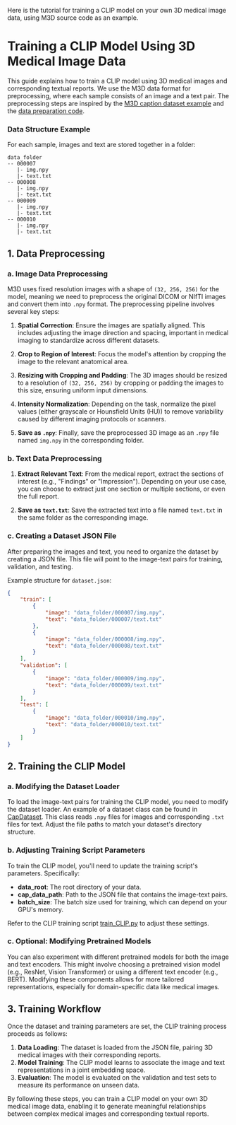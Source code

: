 Here is the tutorial for training a CLIP model on your own 3D medical image data, using M3D source code as an example.

# Training a CLIP Model Using 3D Medical Image Data

This guide explains how to train a CLIP model using 3D medical images and corresponding textual reports. We use the M3D data format for preprocessing, where each sample consists of an image and a text pair. The preprocessing steps are inspired by the [M3D caption dataset example](https://huggingface.co/datasets/GoodBaiBai88/M3D-Cap/tree/main/data_examples) and the [data preparation code](https://github.com/zzs95/train_CLIP_M3D/tree/main/Data/data/examples).

### Data Structure Example
For each sample, images and text are stored together in a folder:

```plaintext
data_folder
-- 000007
   |- img.npy
   |- text.txt
-- 000008
   |- img.npy
   |- text.txt
-- 000009
   |- img.npy
   |- text.txt
-- 000010
   |- img.npy
   |- text.txt
```

## 1. Data Preprocessing

### a. Image Data Preprocessing

M3D uses fixed resolution images with a shape of `(32, 256, 256)` for the model, meaning we need to preprocess the original DICOM or NIfTI images and convert them into `.npy` format. The preprocessing pipeline involves several key steps:

1. **Spatial Correction**: Ensure the images are spatially aligned. This includes adjusting the image direction and spacing, important in medical imaging to standardize across different datasets.
   
2. **Crop to Region of Interest**: Focus the model's attention by cropping the image to the relevant anatomical area.

3. **Resizing with Cropping and Padding**: The 3D images should be resized to a resolution of `(32, 256, 256)` by cropping or padding the images to this size, ensuring uniform input dimensions.

4. **Intensity Normalization**: Depending on the task, normalize the pixel values (either grayscale or Hounsfield Units (HU)) to remove variability caused by different imaging protocols or scanners.

5. **Save as `.npy`**: Finally, save the preprocessed 3D image as an `.npy` file named `img.npy` in the corresponding folder.

### b. Text Data Preprocessing

1. **Extract Relevant Text**: From the medical report, extract the sections of interest (e.g., "Findings" or "Impression"). Depending on your use case, you can choose to extract just one section or multiple sections, or even the full report.

2. **Save as `text.txt`**: Save the extracted text into a file named `text.txt` in the same folder as the corresponding image.

### c. Creating a Dataset JSON File

After preparing the images and text, you need to organize the dataset by creating a JSON file. This file will point to the image-text pairs for training, validation, and testing.

Example structure for `dataset.json`:

```json
{
    "train": [
        {
            "image": "data_folder/000007/img.npy",
            "text": "data_folder/000007/text.txt"
        },
        {
            "image": "data_folder/000008/img.npy",
            "text": "data_folder/000008/text.txt"
        }
    ],
    "validation": [
        {
            "image": "data_folder/000009/img.npy",
            "text": "data_folder/000009/text.txt"
        }
    ],
    "test": [
        {
            "image": "data_folder/000010/img.npy",
            "text": "data_folder/000010/text.txt"
        }
    ]
}
```

## 2. Training the CLIP Model

### a. Modifying the Dataset Loader

To load the image-text pairs for training the CLIP model, you need to modify the dataset loader. An example of a dataset class can be found in [CapDataset](https://github.com/zzs95/train_CLIP_M3D/blob/782c8f7c673d6167efbe753d57ef635842b7d302/LaMed/src/dataset/multi_dataset.py#L132). This class reads `.npy` files for images and corresponding `.txt` files for text. Adjust the file paths to match your dataset's directory structure.

### b. Adjusting Training Script Parameters

To train the CLIP model, you'll need to update the training script's parameters. Specifically:

- **data_root**: The root directory of your data.
- **cap_data_path**: Path to the JSON file that contains the image-text pairs.
- **batch_size**: The batch size used for training, which can depend on your GPU's memory.

Refer to the CLIP training script [train_CLIP.py](https://github.com/zzs95/train_CLIP_M3D/blob/main/LaMed/src/train/train_CLIP.py) to adjust these settings.

### c. Optional: Modifying Pretrained Models

You can also experiment with different pretrained models for both the image and text encoders. This might involve choosing a pretrained vision model (e.g., ResNet, Vision Transformer) or using a different text encoder (e.g., BERT). Modifying these components allows for more tailored representations, especially for domain-specific data like medical images.

## 3. Training Workflow

Once the dataset and training parameters are set, the CLIP training process proceeds as follows:

1. **Data Loading**: The dataset is loaded from the JSON file, pairing 3D medical images with their corresponding reports.
2. **Model Training**: The CLIP model learns to associate the image and text representations in a joint embedding space.
3. **Evaluation**: The model is evaluated on the validation and test sets to measure its performance on unseen data.

By following these steps, you can train a CLIP model on your own 3D medical image data, enabling it to generate meaningful relationships between complex medical images and corresponding textual reports.
